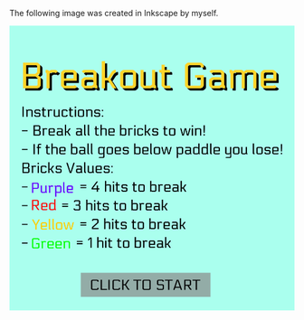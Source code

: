 The following image was created in Inkscape by myself.


![breakoutInstructions](breakoutInstructions.png)
